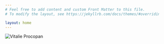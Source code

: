 ```yaml
---
# Feel free to add content and custom Front Matter to this file.
# To modify the layout, see https://jekyllrb.com/docs/themes/#overriding-theme-defaults

layout: home
---
```

![Vitalie Procopan](https://avatars.githubusercontent.com/u/6999055?s=400&v=4 "Vitalie Procopan")
